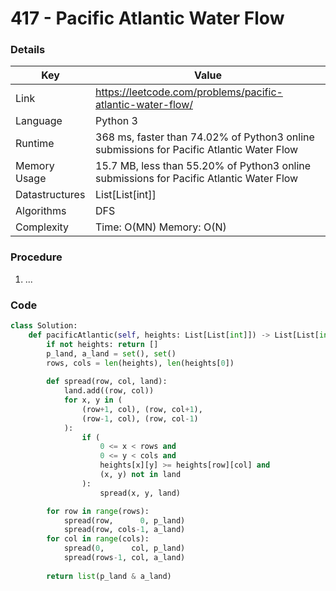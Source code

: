 # 417 - Pacific Atlantic Water Flow

### Details

| Key | Value |
| --- | ----- |
| Link | https://leetcode.com/problems/pacific-atlantic-water-flow/
| Language | Python 3
| Runtime | 368 ms, faster than 74.02% of Python3 online submissions for Pacific Atlantic Water Flow
| Memory Usage | 15.7 MB, less than 55.20% of Python3 online submissions for Pacific Atlantic Water Flow
| Datastructures | List[List[int]]
| Algorithms | DFS
| Complexity | Time: O(MN) Memory: O(N)

### Procedure

1. ...

### Code

```python
class Solution:
    def pacificAtlantic(self, heights: List[List[int]]) -> List[List[int]]:
        if not heights: return []
        p_land, a_land = set(), set()
        rows, cols = len(heights), len(heights[0])
        
        def spread(row, col, land):
            land.add((row, col))
            for x, y in (
                (row+1, col), (row, col+1),
                (row-1, col), (row, col-1)
            ):
                if (
                    0 <= x < rows and
                    0 <= y < cols and
                    heights[x][y] >= heights[row][col] and
                    (x, y) not in land
                ):
                    spread(x, y, land)

        for row in range(rows):
            spread(row,      0, p_land)
            spread(row, cols-1, a_land)
        for col in range(cols):
            spread(0,      col, p_land)
            spread(rows-1, col, a_land)
        
        return list(p_land & a_land)
```
